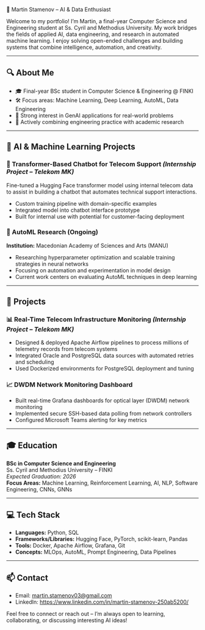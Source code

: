  👋 Martin Stamenov – AI & Data Enthusiast

Welcome to my portfolio! I’m Martin, a final-year Computer Science and Engineering student at Ss. Cyril and Methodius University. My work bridges the fields of applied AI, data engineering, and research in automated machine learning. I enjoy solving open-ended challenges and building systems that combine intelligence, automation, and creativity.

---

## 🔍 About Me
- 🎓 Final-year BSc student in Computer Science & Engineering @ FINKI
- 🛠️ Focus areas: Machine Learning, Deep Learning, AutoML, Data Engineering
- 🧠 Strong interest in GenAI applications for real-world problems
- 🔄 Actively combining engineering practice with academic research

---

## 🧠 AI & Machine Learning Projects

### 🤖 Transformer-Based Chatbot for Telecom Support *(Internship Project – Telekom MK)*
Fine-tuned a Hugging Face transformer model using internal telecom data to assist in building a chatbot that automates technical support interactions.
- Custom training pipeline with domain-specific examples
- Integrated model into chatbot interface prototype
- Built for internal use with potential for customer-facing deployment

### 🔬 AutoML Research (Ongoing)
**Institution:** Macedonian Academy of Sciences and Arts (MANU)
- Researching hyperparameter optimization and scalable training strategies in neural networks
- Focusing on automation and experimentation in model design
- Current work centers on evaluating AutoML techniques in deep learning

---

## 📡 Projects

### 📊 Real-Time Telecom Infrastructure Monitoring *(Internship Project – Telekom MK)*
- Designed & deployed Apache Airflow pipelines to process millions of telemetry records from telecom systems
- Integrated Oracle and PostgreSQL data sources with automated retries and scheduling
- Used Dockerized environments for PostgreSQL deployment and tuning

### 📈 DWDM Network Monitoring Dashboard
- Built real-time Grafana dashboards for optical layer (DWDM) network monitoring
- Implemented secure SSH-based data polling from network controllers
- Configured Microsoft Teams alerting for key metrics

---

## 🎓 Education
**BSc in Computer Science and Engineering**  
Ss. Cyril and Methodius University – FINKI  
*Expected Graduation: 2026*  
**Focus Areas:** Machine Learning, Reinforcement Learning, AI, NLP, Software Engineering, CNNs, GNNs

---

## 💻 Tech Stack
- **Languages:** Python, SQL
- **Frameworks/Libraries:** Hugging Face, PyTorch, scikit-learn, Pandas
- **Tools:** Docker, Apache Airflow, Grafana, Git
- **Concepts:** MLOps, AutoML, Prompt Engineering, Data Pipelines

---

## 📫 Contact
- Email: martin.stamenov03@gmail.com
- LinkedIn: https://www.linkedin.com/in/martin-stamenov-250ab5200/

Feel free to connect or reach out – I’m always open to learning, collaborating, or discussing interesting AI ideas!

